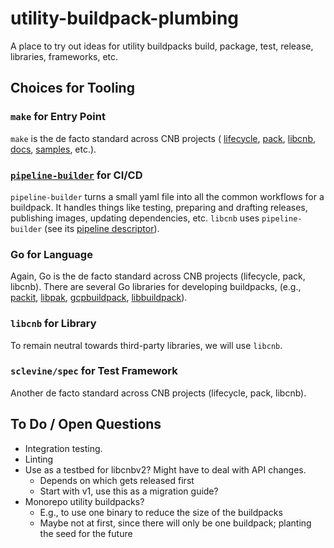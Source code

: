 # utility-buildpack-plumbing

A place to try out ideas for utility buildpacks build, package, test, release, libraries, frameworks, etc.

## Choices for Tooling

### `make` for Entry Point

`make` is the de facto standard across CNB projects
(
[lifecycle](https://github.com/buildpacks/lifecycle/blob/main/Makefile),
 [pack](https://github.com/buildpacks/pack/blob/main/Makefile),
 [libcnb](https://github.com/buildpacks/libcnb/blob/main/Makefile),
 [docs](https://github.com/buildpacks/docs/blob/main/Makefile),
 [samples](https://github.com/buildpacks/samples/blob/main/Makefile),
 etc.).

### [`pipeline-builder`](https://github.com/paketo-buildpacks/pipeline-builder) for CI/CD

`pipeline-builder` turns a small yaml file into all the common workflows for a buildpack.
It handles things like testing, preparing and drafting releases, publishing images, updating dependencies, etc.
`libcnb` uses `pipeline-builder` (see its [pipeline descriptor](https://github.com/buildpacks/libcnb/blob/main/.github/pipeline-descriptor.yml)).

### Go for Language

Again, Go is the de facto standard across CNB projects (lifecycle, pack, libcnb).
There are several Go libraries for developing buildpacks,
(e.g., [packit](https://github.com/paketo-buildpacks/packit),
 [libpak](https://github.com/paketo-buildpacks/libpak),
 [gcpbuildpack](https://github.com/GoogleCloudPlatform/buildpacks/tree/main/pkg/gcpbuildpack),
 [libbuildpack](https://github.com/cloudfoundry/libbuildpack)).

### `libcnb` for Library

To remain neutral towards third-party libraries, we will use `libcnb`.

### `sclevine/spec` for Test Framework

Another de facto standard across CNB projects (lifecycle, pack, libcnb).

## To Do / Open Questions

- Integration testing.
- Linting
- Use as a testbed for libcnbv2? Might have to deal with API changes.
  - Depends on which gets released first
  - Start with v1, use this as a migration guide?
- Monorepo utility buildpacks?
  - E.g., to use one binary to reduce the size of the buildpacks
  - Maybe not at first, since there will only be one buildpack; planting the seed for the future
